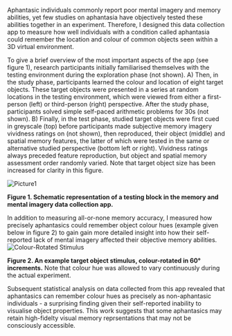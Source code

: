 Aphantasic individuals commonly report poor mental imagery and memory abilities, yet few studies on aphantasia have objectively tested these abilities together in an experiment. Therefore, I designed this 
data collection app to measure how well individuals with a condition called aphantasia could remember the location and colour of common objects seen within a 3D virtual environment.


To give a brief overview of the most important aspects of the app (see figure 1), research participants initially familiarised themselves with the testing environment during the exploration phase
(not shown). A) Then, in the study phase, participants learned the colour and location of eight target
objects. These target objects were presented in a series at random locations in the testing
environment, which were viewed from either a first-person (left) or third-person (right) perspective.
After the study phase, participants solved simple self-paced arithmetic problems for 30s (not shown).
B) Finally, in the test phase, studied target objects were first cued in greyscale (top) before
participants made subjective memory imagery vividness ratings on (not shown), then reproduced,
their object (middle) and spatial memory features, the latter of which were tested in the same or
alternative studied perspective (bottom left or right). Vividness ratings always preceded feature
reproduction, but object and spatial memory assessment order randomly varied. Note that target
object size has been increased for clarity in this figure.

![Picture1](https://github.com/Michael-Siena/Memory-And-Mental-Imagery-App/assets/49949052/7bfc0fb5-c1e9-4508-9f97-f608407fb65a)

**Figure 1. Schematic representation of a testing block in the memory and mental imagery data collection app.**


In addition to measuring all-or-none memory accuracy, I measured how precisely aphantasics could remember object colour hues (example given below in figure 2) to gain gain more detailed insight into how their self-reported
lack of mental imagery affected their objective memory abilities.
![Colour-Rotated Stimulus](https://github.com/Michael-Siena/Memory-And-Mental-Imagery-App/assets/49949052/9e342291-404d-4648-8a00-a9b86a045837)

**Figure 2. An example target object stimulus, colour-rotated in 60° increments.** 
Note that colour hue was allowed to vary continuously during the actual experiment.

Subsequent statistical analysis on data collected from this app revealed that aphantasics can remember colour hues as precisely as non-aphantasic individuals - a surprising finding given their self-reported inability to 
visualise object properties. This work suggests that some aphantasics may retain high-fidelty visual memory reprsentations that may not be consciously accessible. 
